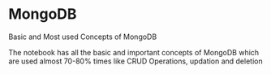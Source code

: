 # MongoDB
Basic and Most used Concepts of MongoDB

The notebook has all the basic and important concepts of MongoDB which are used almost 70-80% times like CRUD Operations, updation and deletion
